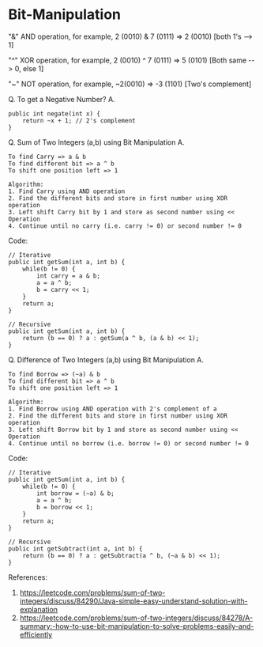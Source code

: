 # Bit-Manipulation

"&" AND operation, for example, 2 (0010) & 7 (0111) => 2 (0010) [both 1's --> 1]

"^" XOR operation, for example, 2 (0010) ^ 7 (0111) => 5 (0101) [Both same --> 0, else 1]

"~" NOT operation, for example, ~2(0010) => -3 (1101) [Two's complement]

Q. To get a Negative Number?
A. 

	public int negate(int x) {
		return ~x + 1; // 2's complement
	}

Q. Sum of Two Integers (a,b) using Bit Manipulation
A. 

	To find Carry => a & b
	To find different bit => a ^ b
	To shift one position left => 1

	Algorithm:
	1. Find Carry using AND operation
	2. Find the different bits and store in first number using XOR operation
	3. Left shift Carry bit by 1 and store as second number using << Operation
	4. Continue until no carry (i.e. carry != 0) or second number != 0

Code:

	// Iterative
	public int getSum(int a, int b) {
		while(b != 0) {
			int carry = a & b;
			a = a ^ b;
			b = carry << 1;
		}
		return a;
	}

	// Recursive
	public int getSum(int a, int b) {
		return (b == 0) ? a : getSum(a ^ b, (a & b) << 1);
	}

Q. Difference of Two Integers (a,b) using Bit Manipulation
A. 

	To find Borrow => (~a) & b
	To find different bit => a ^ b
	To shift one position left => 1

	Algorithm:
	1. Find Borrow using AND operation with 2's complement of a
	2. Find the different bits and store in first number using XOR operation
	3. Left shift Borrow bit by 1 and store as second number using << Operation
	4. Continue until no borrow (i.e. borrow != 0) or second number != 0

Code:

	// Iterative
	public int getSum(int a, int b) {
		while(b != 0) {
			int borrow = (~a) & b;
			a = a ^ b;
			b = borrow << 1;
		}
		return a;
	}

	// Recursive
	public int getSubtract(int a, int b) {
		return (b == 0) ? a : getSubtract(a ^ b, (~a & b) << 1);
	}







References:

1. https://leetcode.com/problems/sum-of-two-integers/discuss/84290/Java-simple-easy-understand-solution-with-explanation
2. https://leetcode.com/problems/sum-of-two-integers/discuss/84278/A-summary:-how-to-use-bit-manipulation-to-solve-problems-easily-and-efficiently